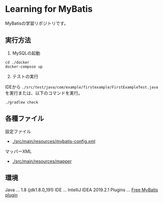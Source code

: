 Learning for MyBatis
===

MyBatisの学習リポジトリです。

## 実行方法

1. MySQLの起動

```
cd ./docker
docker-compose up
```

2. テストの実行

IDEから `./src/test/java/com/example/firstexample/FirstExampleTest.java` を実行または、以下のコマンドを実行。

```
./gradlew check
```

## 各種ファイル

設定ファイル

- [./src/main/resources/mybatis-config.xml](./src/main/resources/mybatis-config.xml)

マッパーXML

- [./src/main/resources/mapper](./src/main/resources/mapper)

## 環境

Java ... 1.8 (jdk1.8.0_191)
IDE ... IntelliJ IDEA 2019.2.1
Plugins ... [Free MyBatis plugin](https://github.com/rockjava/intellij-mybatis-plugin)
